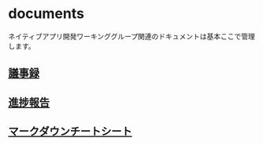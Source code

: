 # documents
ネイティブアプリ開発ワーキンググループ関連のドキュメントは基本ここで管理します。


## [議事録](/minutes.md)
## [進捗報告](/progress-reports)
## [マークダウンチートシート](/markdown.md)
